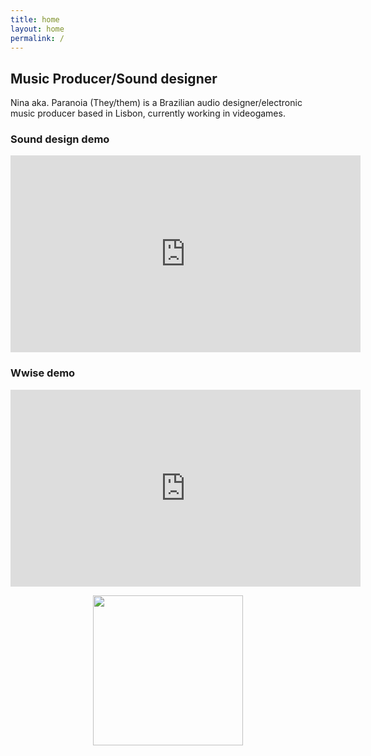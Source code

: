 ```yaml
---
title: home
layout: home
permalink: /
---
```


## Music Producer/Sound designer

Nina aka. Paranoia (They/them) is a Brazilian audio designer/electronic music producer based in Lisbon, currently working in videogames.

### Sound design demo

<iframe width="560" height="315" src="https://www.youtube.com/embed/qL5A2hyl2RY" title="YouTube video player" frameborder="0" allow="accelerometer; autoplay; clipboard-write; encrypted-media; gyroscope; picture-in-picture" allowfullscreen></iframe>
<br />

### Wwise demo

<iframe width="560" height="315" src="https://www.youtube.com/embed/39J1ile_gDk" frameborder="0" allow="accelerometer; autoplay; encrypted-media; gyroscope; picture-in-picture" allowfullscreen></iframe>
<br />
<p align="center">
  <img src="https://user-images.githubusercontent.com/64982634/121809121-7a3b7180-cc53-11eb-9231-ccd8cfb16c3c.png" width="240">
</p>
